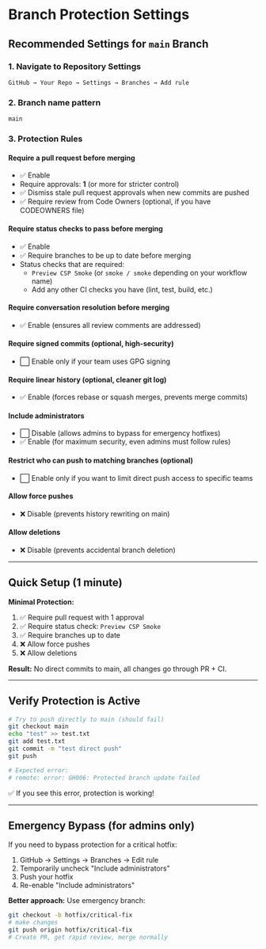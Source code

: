 # Branch Protection Settings

## Recommended Settings for `main` Branch

### 1. Navigate to Repository Settings
```
GitHub → Your Repo → Settings → Branches → Add rule
```

### 2. Branch name pattern
```
main
```

### 3. Protection Rules

#### Require a pull request before merging
- ✅ Enable
- Require approvals: **1** (or more for stricter control)
- ✅ Dismiss stale pull request approvals when new commits are pushed
- ✅ Require review from Code Owners (optional, if you have CODEOWNERS file)

#### Require status checks to pass before merging
- ✅ Enable
- ✅ Require branches to be up to date before merging
- Status checks that are required:
  - `Preview CSP Smoke` (or `smoke / smoke` depending on your workflow name)
  - Add any other CI checks you have (lint, test, build, etc.)

#### Require conversation resolution before merging
- ✅ Enable (ensures all review comments are addressed)

#### Require signed commits (optional, high-security)
- ⬜ Enable only if your team uses GPG signing

#### Require linear history (optional, cleaner git log)
- ✅ Enable (forces rebase or squash merges, prevents merge commits)

#### Include administrators
- ⬜ Disable (allows admins to bypass for emergency hotfixes)
- ✅ Enable (for maximum security, even admins must follow rules)

#### Restrict who can push to matching branches (optional)
- ⬜ Enable only if you want to limit direct push access to specific teams

#### Allow force pushes
- ❌ Disable (prevents history rewriting on main)

#### Allow deletions
- ❌ Disable (prevents accidental branch deletion)

---

## Quick Setup (1 minute)

**Minimal Protection:**
1. ✅ Require pull request with 1 approval
2. ✅ Require status check: `Preview CSP Smoke`
3. ✅ Require branches up to date
4. ❌ Allow force pushes
5. ❌ Allow deletions

**Result:** No direct commits to main, all changes go through PR + CI.

---

## Verify Protection is Active

```bash
# Try to push directly to main (should fail)
git checkout main
echo "test" >> test.txt
git add test.txt
git commit -m "test direct push"
git push

# Expected error:
# remote: error: GH006: Protected branch update failed
```

✅ If you see this error, protection is working!

---

## Emergency Bypass (for admins only)

If you need to bypass protection for a critical hotfix:

1. GitHub → Settings → Branches → Edit rule
2. Temporarily uncheck "Include administrators"
3. Push your hotfix
4. Re-enable "Include administrators"

**Better approach:** Use emergency branch:
```bash
git checkout -b hotfix/critical-fix
# make changes
git push origin hotfix/critical-fix
# Create PR, get rapid review, merge normally
```

